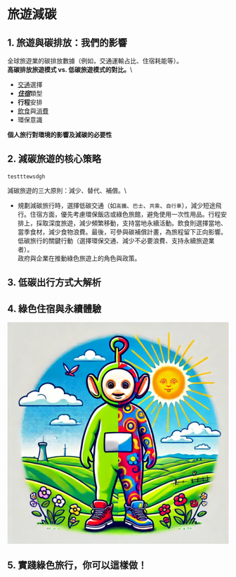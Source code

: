 # 旅遊減碳
## 1. 旅遊與碳排放：我們的影響
全球旅遊業的碳排放數據（例如，交通運輸占比、住宿耗能等）。\
**高碳排放旅遊模式 vs. 低碳旅遊模式的對比。**\
- <ins>交通</ins>選擇
- <ins>***住宿***</ins>類型
- **行程**安排
- <ins>飲食</ins>與<ins>消費</ins>
- 環保意識

**個人旅行對環境的影響及減碳的必要性**
## 2. 減碳旅遊的核心策略
```
testttewsdgh
```
減碳旅遊的三大原則：減少、替代、補償。\
- 規劃減碳旅行時，選擇低碳交通（如`高鐵`、`巴士`、`共乘`、`自行車`），減少短途飛行。住宿方面，優先考慮環保飯店或綠色旅館，避免使用一次性用品。行程安排上，採取深度旅遊，減少頻繁移動，支持當地永續活動。飲食則選擇當地、當季食材，減少食物浪費。最後，可參與碳補償計畫，為旅程留下正向影響。
低碳旅行的關鍵行動（選擇環保交通、減少不必要浪費、支持永續旅遊業者）。\
政府與企業在推動綠色旅遊上的角色與政策。
## 3. 低碳出行方式大解析
## 4. 綠色住宿與永續體驗
![示意圖](./0315.png)
## 5. 實踐綠色旅行，你可以這樣做！
